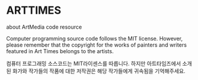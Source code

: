 # ARTTIMES
about ArtMedia code resource

Computer programming source code follows the MIT license. However, please remember that the copyright for the works of painters and writers featured in Art Times belongs to the artists.

컴퓨터 프로그래밍 소스코드는 MIT라이센스를 따릅니다. 하지만 아트타임즈에서 소개된 화가와 작가들의 작품에 대한 저작권은 해당 작가들에게 귀속됨을 기억해주세요.
